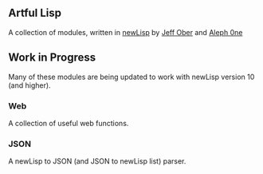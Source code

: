 ## Artful Lisp

A collection of modules, written in [newLisp](http://www.newLisp.org)
by [Jeff Ober](http://www.artfulcode.net) and 
[Aleph 0ne](https://x.com/aleph0ne)

## Work in Progress

Many of these modules are being updated to work with newLisp version 10
(and higher).

### Web

A collection of useful web functions.

### JSON

A newLisp to JSON (and JSON to newLisp list) parser.

